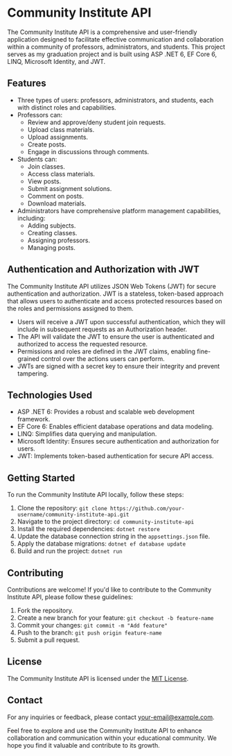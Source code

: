 # Community Institute API

The Community Institute API is a comprehensive and user-friendly application designed to facilitate effective communication and collaboration within a community of professors, administrators, and students. This project serves as my graduation project and is built using ASP .NET 6, EF Core 6, LINQ, Microsoft Identity, and JWT.

## Features

- Three types of users: professors, administrators, and students, each with distinct roles and capabilities.
- Professors can:
  - Review and approve/deny student join requests.
  - Upload class materials.
  - Upload assignments.
  - Create posts.
  - Engage in discussions through comments.
- Students can:
  - Join classes.
  - Access class materials.
  - View posts.
  - Submit assignment solutions.
  - Comment on posts.
  - Download materials.
- Administrators have comprehensive platform management capabilities, including:
  - Adding subjects.
  - Creating classes.
  - Assigning professors.
  - Managing posts.

## Authentication and Authorization with JWT

The Community Institute API utilizes JSON Web Tokens (JWT) for secure authentication and authorization. JWT is a stateless, token-based approach that allows users to authenticate and access protected resources based on the roles and permissions assigned to them.

- Users will receive a JWT upon successful authentication, which they will include in subsequent requests as an Authorization header.
- The API will validate the JWT to ensure the user is authenticated and authorized to access the requested resource.
- Permissions and roles are defined in the JWT claims, enabling fine-grained control over the actions users can perform.
- JWTs are signed with a secret key to ensure their integrity and prevent tampering.

## Technologies Used

- ASP .NET 6: Provides a robust and scalable web development framework.
- EF Core 6: Enables efficient database operations and data modeling.
- LINQ: Simplifies data querying and manipulation.
- Microsoft Identity: Ensures secure authentication and authorization for users.
- JWT: Implements token-based authentication for secure API access.

## Getting Started

To run the Community Institute API locally, follow these steps:

1. Clone the repository: `git clone https://github.com/your-username/community-institute-api.git`
2. Navigate to the project directory: `cd community-institute-api`
3. Install the required dependencies: `dotnet restore`
4. Update the database connection string in the `appsettings.json` file.
5. Apply the database migrations: `dotnet ef database update`
6. Build and run the project: `dotnet run`

## Contributing

Contributions are welcome! If you'd like to contribute to the Community Institute API, please follow these guidelines:

1. Fork the repository.
2. Create a new branch for your feature: `git checkout -b feature-name`
3. Commit your changes: `git commit -m "Add feature"`
4. Push to the branch: `git push origin feature-name`
5. Submit a pull request.

## License

The Community Institute API is licensed under the [MIT License](https://opensource.org/licenses/MIT).

## Contact

For any inquiries or feedback, please contact [your-email@example.com](mailto:your-email@example.com).

Feel free to explore and use the Community Institute API to enhance collaboration and communication within your educational community. We hope you find it valuable and contribute to its growth.
